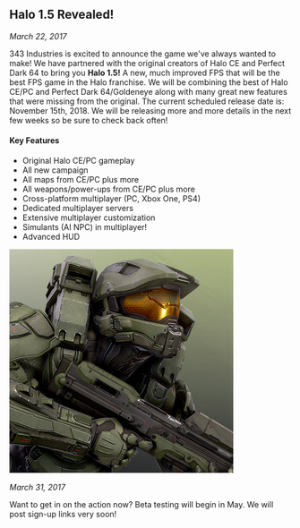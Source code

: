 ## Halo 1.5 Revealed!

_March 22, 2017_

343 Industries is excited to announce the game we've always wanted to make! We have partnered with the original creators of Halo CE and Perfect Dark 64 to bring you **Halo 1.5!** A new, much improved FPS that will be the best FPS game in the Halo franchise. We will be combining the best of Halo CE/PC and Perfect Dark 64/Goldeneye along with many great new features that were missing from the original. The current scheduled release date is: November 15th, 2018. We will be releasing more and more details in the next few weeks so be sure to check back often!

#### Key Features
- Original Halo CE/PC gameplay
- All new campaign
- All maps from CE/PC plus more
- All weapons/power-ups from CE/PC plus more
- Cross-platform multiplayer (PC, Xbox One, PS4)
- Dedicated multiplayer servers
- Extensive multiplayer customization
- Simulants (AI NPC) in multiplayer!
- Advanced HUD

![mc](/images/mc.jpg)

_March 31, 2017_

Want to get in on the action now? Beta testing will begin in May. We will post sign-up links very soon!
